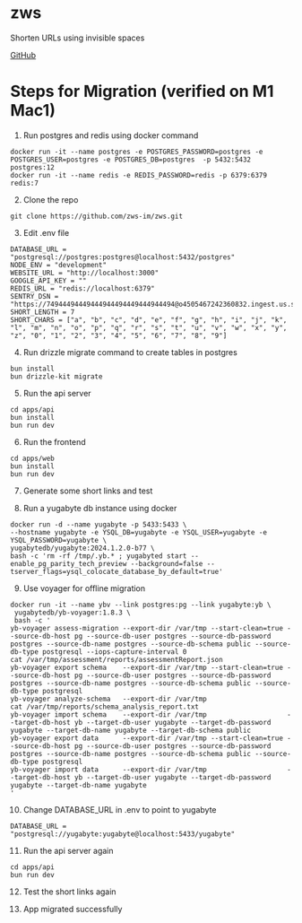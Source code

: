 # zws

Shorten URLs using invisible spaces

[GitHub](https://github.com/zws-im/zws)

# Steps for Migration (verified on M1 Mac1)

1. Run postgres and redis using docker command

```
docker run -it --name postgres -e POSTGRES_PASSWORD=postgres -e POSTGRES_USER=postgres -e POSTGRES_DB=postgres  -p 5432:5432 postgres:12
docker run -it --name redis -e REDIS_PASSWORD=redis -p 6379:6379 redis:7
```

2. Clone the repo

```
git clone https://github.com/zws-im/zws.git
```

3. Edit .env file

```
DATABASE_URL = "postgresql://postgres:postgres@localhost:5432/postgres"
NODE_ENV = "development"
WEBSITE_URL = "http://localhost:3000"
GOOGLE_API_KEY = ""
REDIS_URL = "redis://localhost:6379"
SENTRY_DSN = "https://74944494449444944494449444944494@o4505467242360832.ingest.us.sentry.io/4505467242360832"
SHORT_LENGTH = 7
SHORT_CHARS = ["a", "b", "c", "d", "e", "f", "g", "h", "i", "j", "k", "l", "m", "n", "o", "p", "q", "r", "s", "t", "u", "v", "w", "x", "y", "z", "0", "1", "2", "3", "4", "5", "6", "7", "8", "9"]
```

4. Run drizzle migrate command to create tables in postgres

```
bun install
bun drizzle-kit migrate
```

5. Run the api server

```
cd apps/api
bun install
bun run dev
```

6. Run the frontend

```
cd apps/web
bun install
bun run dev
```

7. Generate some short links and test

8. Run a yugabyte db instance using docker

```
docker run -d --name yugabyte -p 5433:5433 \
--hostname yugabyte -e YSQL_DB=yugabyte -e YSQL_USER=yugabyte -e YSQL_PASSWORD=yugabyte \
yugabytedb/yugabyte:2024.1.2.0-b77 \
bash -c 'rm -rf /tmp/.yb.* ; yugabyted start --enable_pg_parity_tech_preview --background=false --tserver_flags=ysql_colocate_database_by_default=true'
```

9. Use voyager for offline migration

```
docker run -it --name ybv --link postgres:pg --link yugabyte:yb \
 yugabytedb/yb-voyager:1.8.3 \
 bash -c '
yb-voyager assess-migration --export-dir /var/tmp --start-clean=true --source-db-host pg --source-db-user postgres --source-db-password postgres --source-db-name postgres --source-db-schema public --source-db-type postgresql --iops-capture-interval 0
cat /var/tmp/assessment/reports/assessmentReport.json
yb-voyager export schema    --export-dir /var/tmp --start-clean=true --source-db-host pg --source-db-user postgres --source-db-password postgres --source-db-name postgres --source-db-schema public --source-db-type postgresql
yb-voyager analyze-schema   --export-dir /var/tmp
cat /var/tmp/reports/schema_analysis_report.txt
yb-voyager import schema    --export-dir /var/tmp                    --target-db-host yb --target-db-user yugabyte --target-db-password yugabyte --target-db-name yugabyte --target-db-schema public
yb-voyager export data      --export-dir /var/tmp --start-clean=true --source-db-host pg --source-db-user postgres --source-db-password postgres --source-db-name postgres --source-db-schema public --source-db-type postgresql
yb-voyager import data      --export-dir /var/tmp                    --target-db-host yb --target-db-user yugabyte --target-db-password yugabyte --target-db-name yugabyte
'
```

10. Change DATABASE_URL in .env to point to yugabyte

```
DATABASE_URL = "postgresql://yugabyte:yugabyte@localhost:5433/yugabyte"
```

11. Run the api server again

```
cd apps/api
bun run dev
```

12. Test the short links again

13. App migrated successfully
